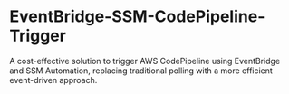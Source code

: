 # EventBridge-SSM-CodePipeline-Trigger
A cost-effective solution to trigger AWS CodePipeline using EventBridge and SSM Automation, replacing traditional polling with a more efficient event-driven approach.
